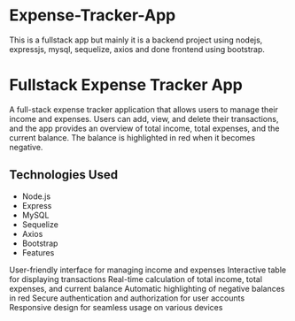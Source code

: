 # Expense-Tracker-App
This is a fullstack app but mainly it is a backend project using nodejs, expressjs, mysql, sequelize, axios and done frontend using bootstrap.

<h1>Fullstack Expense Tracker App</h1>
<p>A full-stack expense tracker application that allows users to manage their income and expenses. Users can add, view, and delete their transactions, and the app provides an overview of total income, total expenses, and the current balance. The balance is highlighted in red when it becomes negative.</p>

<h2>Technologies Used</h2>
<p>
<ul>
<li>Node.js</li>
<li>Express</li>
<li>MySQL</li>
<li>Sequelize</li>
<li>Axios</li>
<li>Bootstrap</li>
<li>Features</li> </ul>
</p>
<p>
User-friendly interface for managing income and expenses
Interactive table for displaying transactions
Real-time calculation of total income, total expenses, and current balance
Automatic highlighting of negative balances in red
Secure authentication and authorization for user accounts
Responsive design for seamless usage on various devices </p>
